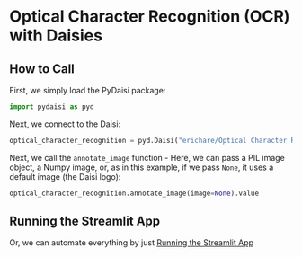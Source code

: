 # Optical Character Recognition (OCR) with Daisies

## How to Call

First, we simply load the PyDaisi package:

```python
import pydaisi as pyd
```

Next, we connect to the Daisi:

```python
optical_character_recognition = pyd.Daisi("erichare/Optical Character Recognition")
```

Next, we call the `annotate_image` function - Here, we can pass a PIL image object, a Numpy image, or, as in this example, if we pass `None`, it uses a default image (the Daisi logo):

```python
optical_character_recognition.annotate_image(image=None).value
```

## Running the Streamlit App

Or, we can automate everything by just [Running the Streamlit App](https://dev3.daisi.io/daisies/b661456f-ba50-457c-8092-5b6814b2c37f/app)
